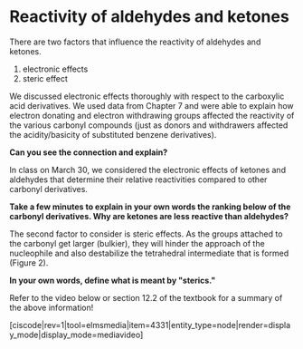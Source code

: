 # Reactivity of aldehydes and ketones

There are two factors that influence the reactivity of aldehydes and ketones.  

1) electronic effects
2) steric effect

We discussed electronic effects thoroughly with respect to the carboxylic acid derivatives.  We used data from Chapter 7 and were able to explain how electron donating and electron withdrawing groups affected the reactivity of the various carbonyl compounds (just as donors and withdrawers affected the acidity/basicity of substituted benzene derivatives).  

**Can you see the connection and explain?**

In class on March 30, we considered the electronic effects of ketones and aldehydes that determine their relative reactivities compared to other carbonyl derivatives.

**Take a few minutes to explain in your own words the ranking below of the carbonyl derivatives.  Why are ketones are less reactive than aldehydes?** 

The second factor to consider is steric effects.  As the groups attached to the carbonyl get larger (bulkier), they will hinder the approach of the nucleophile and also destabilize the tetrahedral intermediate that is formed (Figure 2).

**In your own words, define what is meant by "sterics."**


Refer to the video below or section 12.2 of the textbook for a summary of the above information!

[ciscode|rev=1|tool=elmsmedia|item=4331|entity_type=node|render=display_mode|display_mode=mediavideo]
